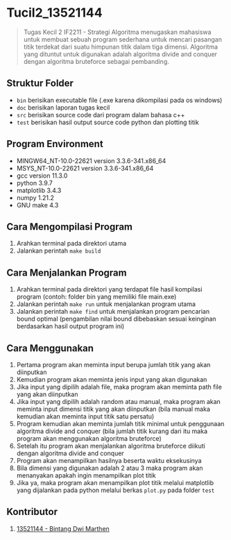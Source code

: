 # Tucil2_13521144
> Tugas Kecil 2 IF2211 - Strategi Algoritma menugaskan mahasiswa untuk membuat sebuah program sederhana untuk mencari pasangan titik terdekat dari suatu himpunan titik dalam tiga dimensi. Algoritma yang dituntut untuk digunakan adalah algoritma divide and conquer dengan algoritma bruteforce sebagai pembanding.

## Struktur Folder
- `bin` berisikan executable file (.exe karena dikompilasi pada os windows)
- `doc` berisikan laporan tugas kecil
- `src` berisikan source code dari program dalam bahasa c++
- `test` berisikan hasil output source code python dan plotting titik

## Program Environment
- MINGW64_NT-10.0-22621 version 3.3.6-341.x86_64
- MSYS_NT-10.0-22621 version 3.3.6-341.x86_64
- gcc version 11.3.0
- python 3.9.7
- matplotlib 3.4.3
- numpy 1.21.2
- GNU make 4.3

## Cara Mengompilasi Program
1. Arahkan terminal pada direktori utama
2. Jalankan perintah `make build`

## Cara Menjalankan Program
1. Arahkan terminal pada direktori yang terdapat file hasil kompilasi program (contoh: folder bin yang memiliki file main.exe)
2. Jalankan perintah `make run` untuk menjalankan program utama
3. Jalankan perintah `make find` untuk menjalankan program pencarian bound optimal (pengambilan nilai bound dibebaskan sesuai keinginan berdasarkan hasil output program ini)

## Cara Menggunakan
1. Pertama program akan meminta input berupa jumlah titik yang akan diinputkan
2. Kemudian program akan meminta jenis input yang akan digunakan
3. Jika input yang dipilih adalah file, maka program akan meminta path file yang akan diinputkan
4. Jika input yang dipilih adalah random atau manual, maka program akan meminta input dimensi titik yang akan diinputkan (bila manual maka kemudian akan meminta input titik satu persatu)
5. Program kemudian akan meminta jumlah titik minimal untuk penggunaan algoritma divide and conquer (bila jumlah titik kurang dari itu maka program akan menggunakan algoritma bruteforce) 
6. Setelah itu program akan menjalankan algoritma bruteforce diikuti dengan algoritma divide and conquer
7. Program akan menampilkan hasilnya beserta waktu eksekusinya
8. Bila dimensi yang digunakan adalah 2 atau 3 maka program akan menanyakan apakah ingin menampilkan plot titik
9. Jika ya, maka program akan menampilkan plot titik melalui matplotlib yang dijalankan pada python melalui berkas `plot.py` pada folder `test`

## Kontributor
1. [13521144 - Bintang Dwi Marthen](https://github.com/Marthenn)
